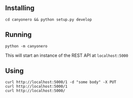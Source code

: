 ## Installing
`cd canyonero && python setup.py develop`

## Running
`python -m canyonero`

This will start an instance of the REST API at `localhost:5000`

## Using

```
curl http://localhost:5000/1 -d "some body" -X PUT
curl http://localhost:5000/1
curl http://localhost:5000/
```
